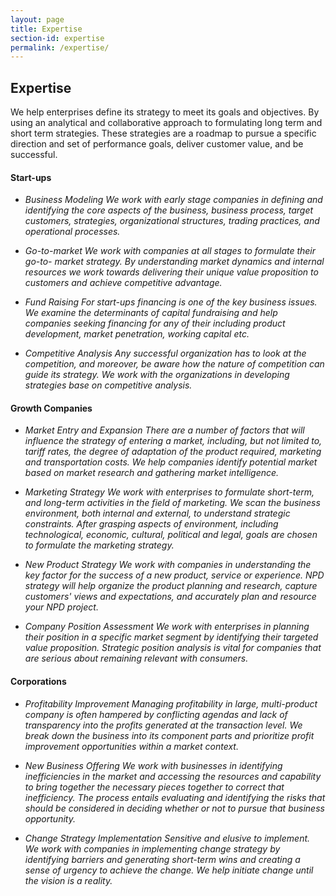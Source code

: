 ```yaml
---
layout: page
title: Expertise
section-id: expertise
permalink: /expertise/
---
```


## Expertise

We help enterprises define its strategy to meet its goals and objectives. By using an analytical and collaborative approach to formulating long term and short term strategies. These strategies are a roadmap to pursue a specific direction and set of performance goals, deliver customer value, and be successful.


#### Start-ups

- _Business Modeling_
_We work with early stage companies in defining and identifying the core aspects of the business, business process, target customers, strategies, organizational structures, trading practices, and operational processes._

- _Go-to-market_
_We work with companies at all stages to formulate their go-to- market strategy. By understanding market dynamics and internal resources we work towards delivering their unique value proposition to customers and achieve competitive advantage._

- _Fund Raising_
_For start-ups financing is one of the key business issues. We examine the determinants of capital fundraising and help companies seeking financing for any of their including product development, market penetration, working capital etc._

- _Competitive Analysis_
_Any successful organization has to look at the competition, and moreover, be aware how the nature of competition can guide its strategy. We work with the organizations in developing strategies base on competitive analysis._

#### Growth Companies

- _Market Entry and Expansion_
_There are a number of factors that will influence the strategy of entering a market, including, but not limited to, tariff rates, the degree of adaptation of the product required, marketing and transportation costs. We help companies identify potential market based on market research and gathering market intelligence._

- _Marketing Strategy_
_We work with enterprises to formulate short-term, and long-term activities in the field of marketing. We scan the business environment, both internal and external, to understand strategic constraints. After grasping aspects of environment, including technological, economic, cultural, political and legal, goals are chosen to formulate the marketing strategy._

- _New Product Strategy_
_We work with companies in understanding the key factor for the success of a new product, service or experience. NPD strategy will help organize the product planning and research, capture customers' views and expectations, and accurately plan and resource your NPD project._

- _Company Position Assessment_
_We work with enterprises in planning their position in a specific market segment by identifying their targeted value proposition. Strategic position analysis is vital for companies that are serious about remaining relevant with consumers._

#### Corporations

- _Profitability Improvement_
_Managing profitability in large, multi-product company is often hampered by conflicting agendas and lack of transparency into the profits generated at the transaction level. We break down the business into its component parts and prioritize profit improvement opportunities within a market context._

- _New Business Offering_
_We work with businesses in identifying inefficiencies in the market and accessing the resources and capability to bring together the necessary pieces together to correct that inefficiency. The process entails evaluating and identifying the risks that should be considered in deciding whether or not to pursue that business opportunity._

- _Change Strategy Implementation_
_Sensitive and elusive to implement. We work with companies in implementing change strategy by identifying barriers and generating short-term wins and creating a sense of urgency to achieve the change. We help initiate change until the vision is a reality._
